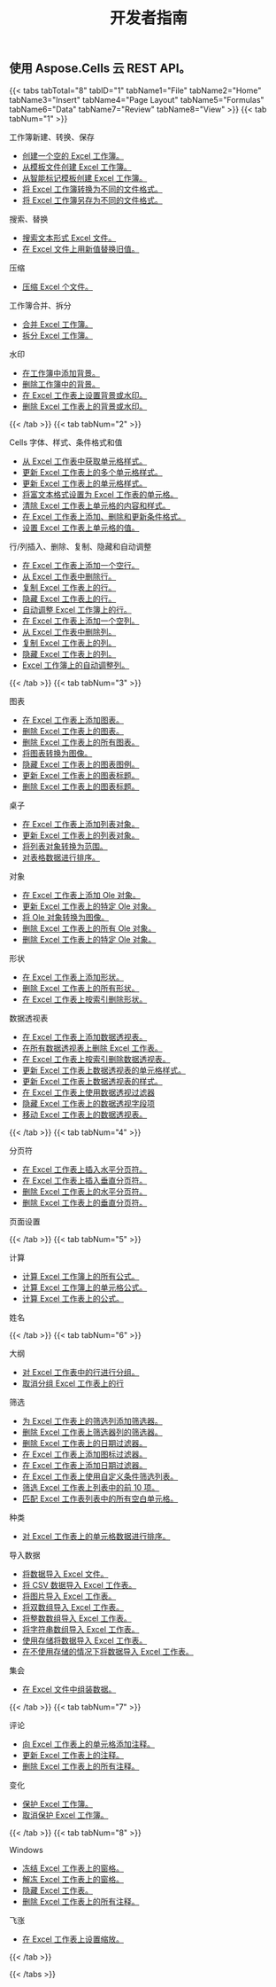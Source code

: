 ﻿---
title: 开发者指南
second_title: Aspose.Cells Cloud Documen
type: docs
url: /zh/developer-guide/
aliases: [/developer-guide/v3.0/,/developer-guide-v3.0/]
keywords: How to use Aspose.Cells Cloud REST APIs. Office Excel 2013,  Office Excel 2016,  Office Excel 2019，office Excel 365
description: 本开发人员指南描述了实际场景和技巧，可帮助您使用特定的 Aspose.Cells for .NET 功能，实现特定的 Excel 文档外观，或使用例成为可能
weight: 20
---
## 使用 Aspose.Cells 云 REST API。

{{< tabs tabTotal="8" tabID="1" tabName1="File" tabName2="Home" tabName3="Insert" tabName4="Page Layout" tabName5="Formulas" tabName6="Data" tabName7="Review" tabName8="View" >}}
{{< tab tabNum="1" >}}
<div class="row">
    <div class="col-md-6">
        <p>工作簿新建、转换、保存</p>
        <ul>
            <li><a href="/cells/zh/create-an-empty-excel-workbook/">创建一个空的 Excel 工作簿。</a></li>
            <li><a href="/cells/zh/create-excel-workbook-from-a-template-file/">从模板文件创建 Excel 工作簿。</a></li>
            <li><a href="/cells/zh/create-excel-workbook-from-a-smartmarker-template/">从智能标记模板创建 Excel 工作簿。</a></li>
            <li><a href="/cells/zh/convert/">将 Excel 工作簿转换为不同的文件格式。</a></li>
            <li><a href="/cells/zh/saveas-other-formats/">将 Excel 工作簿另存为不同的文件格式。</a></li>
        </ul>
        <p>搜索、替换</p>
        <ul>
            <li><a href="/cells/zh/search/">搜索文本形式 Excel 文件。</a></li>
            <li><a href="/cells/zh/replace/">在 Excel 文件上用新值替换旧值。</a></li>
        </ul>
        <p>压缩</p>
        <ul>
            <li><a href="/cells/zh/compress/">压缩 Excel 个文件。</a></li>
        </ul>
    </div>
    <div class="col-md-6">
        <p>工作簿合并、拆分</p>
        <ul>
            <li><a href="/cells/zh/merge/">合并 Excel 工作簿。</a></li>
            <li><a href="/cells/zh/split/">拆分 Excel 工作簿。</a></li>
        </ul>
        <p>水印</p>
        <ul>
            <li><a href="/cells/zh/add-background-in-workbook/">在工作簿中添加背景。</a></li>
            <li><a href="/cells/zh/delete-background-in-workbook/">删除工作簿中的背景。</a></li>
            <li><a href="/cells/zh/set-background-or-watermark-for-excel-worksheet/">在 Excel 工作表上设置背景或水印。</a></li>
            <li><a href="/cells/zh/delete-background-or-watermark-of-excel-worksheet/">删除 Excel 工作表上的背景或水印。</a></li>
        </ul>
    </div>
</div>
{{< /tab >}}
{{< tab tabNum="2" >}}
<div class="row">
    <div class="col-md-6">
        <p>Cells 字体、样式、条件格式和值</p>
        <ul>
            <li><a href="/cells/zh/get-cell-style-from-a-worksheet/">从 Excel 工作表中获取单元格样式。</a></li>
            <li><a href="/cells/zh/update-multiple-cells-style/">更新 Excel 工作表上的多个单元格样式。</a></li>
            <li><a href="/cells/zh/change-cell-style-in-excel-worksheet/">更新 Excel 工作表上的单元格样式。</a></li>
            <li><a href="/cells/zh/apply-rich-text-formatting-to-a-cell/">将富文本格式设置为 Excel 工作表的单元格。</a></li>
            <li><a href="/cells/zh/clear-contents-and-styles-of-cells-in-excel-worksheet/">清除 Excel 工作表上单元格的内容和样式。</a></li>
            <li><a href="/cells/zh/working-with-conditional-formatting/">在 Excel 工作表上添加、删除和更新条件格式。</a></li>
            <li><a href="/cells/zh/set-value-of-a-cell-in-a-worksheet/">设置 Excel 工作表上单元格的值。</a></li>
        </ul>
    </div>
    <div class="col-md-6">
        <p>行/列插入、删除、复制、隐藏和自动调整</p>
        <ul>
            <li><a href="/cells/zh/add-an-empty-row-in-a-worksheet/">在 Excel 工作表上添加一个空行。</a></li>
            <li><a href="/cells/zh/delete-row-from-a-worksheet/">从 Excel 工作表中删除行。</a></li>
            <li><a href="/cells/zh/copy-rows-in-excel-worksheet/">复制 Excel 工作表上的行。</a></li>
            <li><a href="/cells/zh/hide-rows-in-excel-worksheet/">隐藏 Excel 工作表上的行。</a></li>
            <li><a href="/cells/zh/auto-fit-rows-in-excel-workbooks/">自动调整 Excel 工作簿上的行。</a></li>
            <li><a href="/cells/zh/columns/add/">在 Excel 工作表上添加一个空列。</a></li>
            <li><a href="/cells/zh/columns/delete/">从 Excel 工作表中删除列。</a></li>
            <li><a href="/cells/zh/columns/copy/">复制 Excel 工作表上的列。</a></li>
            <li><a href="/cells/zh/columns/hide/">隐藏 Excel 工作表上的列。</a></li>
            <li><a href="/cells/zh/columns/autofit/">Excel 工作簿上的自动调整列。</a></li>
        </ul>
    </div>
</div>
{{< /tab >}}
{{< tab tabNum="3" >}}
<div class="row">
    <div class="col-md-6">
        <p>图表</p>
        <ul>
            <li><a href="/cells/zh/add-a-chart-in-a-worksheet/">在 Excel 工作表上添加图表。</a></li>
            <li><a href="/cells/zh/delete-a-chart-from-a-worksheet/">删除 Excel 工作表上的图表。</a></li>
            <li><a href="/cells/zh/delete-all-charts-from-a-worksheet/">删除 Excel 工作表上的所有图表。</a></li>
            <li><a href="/cells/zh/convert-chart-to-image/">将图表转换为图像。</a></li>
            <li><a href="/cells/zh/hide-chart-legend-in-a-worksheet/">隐藏 Excel 工作表上的图表图例。</a></li>
            <li><a href="/cells/zh/update-chart-title-in-excel-worksheet/">更新 Excel 工作表上的图表标题。</a></li>
            <li><a href="/cells/zh/delete-chart-title-in-a-worksheet/">删除 Excel 工作表上的图表标题。</a></li>
        </ul>
        <p>桌子</p>
        <ul>
            <li><a href="/cells/zh/add-a-list-object-or-table-inside-the-worksheet/">在 Excel 工作表上添加列表对象。</a></li>
            <li><a href="/cells/zh/update-a-list-object-or-table-inside-the-worksheet/">更新 Excel 工作表上的列表对象。</a></li>
            <li><a href="/cells/zh/convert-list-object-or-table-to-range/">将列表对象转换为范围。</a></li>
            <li><a href="/cells/zh/sort-table-data/">对表格数据进行排序。</a></li>
        </ul>
        <p>对象</p>
        <ul>
            <li><a href="/cells/zh/add-oleobject-to-excel-worksheet/">在 Excel 工作表上添加 Ole 对象。</a></li>
            <li><a href="/cells/zh/update-a-specific-oleobject-from-excel-worksheet/">更新 Excel 工作表上的特定 Ole 对象。</a></li>
            <li><a href="/cells/zh/convert-oleobject-to-image/">将 Ole 对象转换为图像。</a></li>
            <li><a href="/cells/zh/delete-all-oleobjects-from-excel-worksheet/">删除 Excel 工作表上的所有 Ole 对象。</a></li>
            <li><a href="/cells/zh/delete-a-specific-oleobject-from-excel-worksheet/">删除 Excel 工作表上的特定 Ole 对象。</a></li>
        </ul>
    </div>
    <div class="col-md-6">
        <p>形状</p>
        <ul>
            <li><a href="/cells/zh/add-a-shape-inside-the-worksheet/">在 Excel 工作表上添加形状。</a></li>
            <li><a href="/cells/zh/delete-all-shapes-inside-the-worksheet/">删除 Excel 工作表上的所有形状。</a></li>
            <li><a href="/cells/zh/delete-a-shape-by-index-inside-the-worksheet/">在 Excel 工作表上按索引删除形状。</a></li>
        </ul>
        <p>数据透视表</p>
        <ul>
            <li><a href="/cells/zh/add-a-pivot-table-in-a-worksheet/">在 Excel 工作表上添加数据透视表。</a></li>
            <li><a href="/cells/zh/delete-worksheet-pivot-tables/">在所有数据透视表上删除 Excel 工作表。</a></li>
            <li><a href="/cells/zh/delete-worksheet-pivot-table-by-index/">在 Excel 工作表上按索引删除数据透视表。</a></li>
            <li><a href="/cells/zh/update-cell-style-for-pivot-table/">更新 Excel 工作表上数据透视表的单元格样式。</a></li>
            <li><a href="/cells/zh/update-style-for-pivot-table/">更新 Excel 工作表上数据透视表的样式。</a></li>
            <li><a href="/cells/zh/working-with-pivot-filters/">在 Excel 工作表上使用数据透视过滤器</a></li>
            <li><a href="/cells/zh/hide-pivot-field-item/">隐藏 Excel 工作表上的数据透视字段项</a></li>
            <li><a href="/cells/zh/move-pivot-table/">移动 Excel 工作表上的数据透视表。</a></li>
        </ul>
    </div>
</div>
{{< /tab >}}
{{< tab tabNum="4" >}}
<div class="row">
    <div class="col-md-6">
        <p>分页符</p>
        <ul>
            <li><a href="/cells/zh/insert-horizontal-page-break-inside-worksheet/">在 Excel 工作表上插入水平分页符。</a></li>
            <li><a href="/cells/zh/insert-vertical-page-break-inside-worksheet/">在 Excel 工作表上插入垂直分页符。</a></li>
            <li><a href="/cells/zh/delete-horizontal-page-break-inside-worksheet/">删除 Excel 工作表上的水平分页符。</a></li>
            <li><a href="/cells/zh/delete-vertical-page-break-inside-worksheet/">删除 Excel 工作表上的垂直分页符。</a></li>
        </ul>
    </div>
    <div class="col-md-6">
        <p>页面设置</p>
        <ul>
        </ul>
    </div>
</div>
{{< /tab >}}
{{< tab tabNum="5" >}}
<div class="row">
    <div class="col-md-6">
        <p>计算</p>
        <ul>
            <li><a href="/cells/zh/calculate-all-formulas-in-a-workbook/">计算 Excel 工作簿上的所有公式。</a></li>
            <li><a href="/cells/zh/calculate-cells-formula/">计算 Excel 工作簿上的单元格公式。</a></li>
            <li><a href="/cells/zh/calculate-formula-in-a-worksheet/">计算 Excel 工作表上的公式。</a></li>
        </ul>
    </div>
    <div class="col-md-6">
        <p>姓名</p>
        <ul>
        </ul>
    </div>
</div>
{{< /tab >}}
{{< tab tabNum="6" >}}
<div class="row">
    <div class="col-md-6">
        <p>大纲</p>
        <ul>
            <li><a href="/cells/zh/group-rows-in-excel-worksheet/">对 Excel 工作表中的行进行分组。</a></li>
            <li><a href="/cells/zh/ungroup-rows-in-excel-worksheet/">取消分组 Excel 工作表上的行</a></li>
        </ul>
        <p>筛选</p>
        <ul>
            <li><a href="/cells/zh/add-a-filter-for-a-filter-column/">为 Excel 工作表上的筛选列添加筛选器。</a></li>
            <li><a href="/cells/zh/delete-a-filter-for-a-filter-column/">删除 Excel 工作表上筛选器列的筛选器。</a></li>
            <li><a href="/cells/zh/remove-a-date-filter/">删除 Excel 工作表上的日期过滤器。</a></li>
            <li><a href="/cells/zh/add-an-icon-filter/">在 Excel 工作表上添加图标过滤器。</a></li>
            <li><a href="/cells/zh/add-date-filter-in-a-worksheet/">在 Excel 工作表上添加日期过滤器。</a></li>
            <li><a href="/cells/zh/filter-data-by-using-an-autofilter/">在 Excel 工作表上使用自定义条件筛选列表。</a></li>
            <li><a href="/cells/zh/filter-the-top-10-items-in-the-list/">筛选 Excel 工作表上列表中的前 10 项。</a></li>
            <li><a href="/cells/zh/match-all-blank-cells-in-the-list/">匹配 Excel 工作表列表中的所有空白单元格。</a></li>
        </ul>
            <p>种类</p>
        <ul>
            <li><a href="/cells/zh/sort-worksheet-data/">对 Excel 工作表上的单元格数据进行排序。</a></li>
        </ul>
    </div>
    <div class="col-md-6">
        <p>导入数据</p>
        <ul>
            <li><a href="/cells/zh/import/">将数据导入 Excel 文件。</a></li>
            <li><a href="/cells/zh/import-csv-data-into-worksheet/">将 CSV 数据导入 Excel 工作表。</a></li>
            <li><a href="/cells/zh/import/picture/">将图片导入 Excel 工作表。</a></li>
            <li><a href="/cells/zh/import/double-array/">将双数组导入 Excel 工作表。</a></li>
            <li><a href="/cells/zh/import/integer-array/">将整数数组导入 Excel 工作表。</a></li>
            <li><a href="/cells/zh/import/string-array/">将字符串数组导入 Excel 工作表。</a></li>
            <li><a href="/cells/zh/import/with-using-storage/">使用存储将数据导入 Excel 工作表。</a></li>
            <li><a href="/cells/zh/import/without-using-storage/">在不使用存储的情况下将数据导入 Excel 工作表。</a></li>
        </ul>
        <p>集会</p>
        <ul>
            <li><a href="/cells/zh/assembly/">在 Excel 文件中组装数据。</a></li>
        </ul>
    </div>
</div>
{{< /tab >}}
{{< tab tabNum="7" >}}
<div class="row">
    <div class="col-md-6">
        <p>评论</p>
        <ul>
            <li><a href="/cells/zh/add-a-comment-to-a-cell-in-a-worksheet/">向 Excel 工作表上的单元格添加注释。</a></li>
            <li><a href="/cells/zh/update-a-comment-in-excel-workbook/">更新 Excel 工作表上的注释。</a></li>
            <li><a href="/cells/zh/delete-all-comments-in-a-worksheet/">删除 Excel 工作表上的所有注释。</a></li>
        </ul>
    </div>
    <div class="col-md-6">
        <p>变化</p>
        <ul>
            <li><a href="/cells/zh/protect-excel-workbooks/">保护 Excel 工作簿。</a></li>
            <li><a href="/cells/zh/unprotect-excel-workbooks/">取消保护 Excel 工作簿。</a></li>
        </ul>
    </div>
</div>
{{< /tab >}}
{{< tab tabNum="8" >}}
<div class="row">
    <div class="col-md-6">
        <p>Windows</p>
        <ul>
            <li><a href="/cells/zh/freeze-panes-in-excel-worksheet/">冻结 Excel 工作表上的窗格。</a></li>
            <li><a href="/cells/zh/unfreeze-panes-in-excel-worksheet/">解冻 Excel 工作表上的窗格。</a></li>
            <li><a href="/cells/zh/hide-excel-worksheets/">隐藏 Excel 工作表。</a></li>
            <li><a href="/cells/zh/unhide-excel-worksheets/">删除 Excel 工作表上的所有注释。</a></li>
        </ul>
    </div>
    <div class="col-md-6">
        <p>飞涨</p>
        <ul>
            <li><a href="/cells/zh/set-zoom-in-excel-worksheet/">在 Excel 工作表上设置缩放。</a></li>
        </ul>
    </div>
</div>
{{< /tab >}}

{{< /tabs >}}
